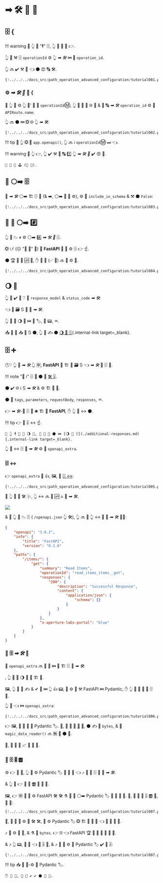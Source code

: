 # ➡ 🛠️ 🏧 📳

## 🗄 {

!!! warning
    🚥 👆 🚫 "🕴" 🗄, 👆 🎲 🚫 💪 👉.

👆 💪 ⚒ 🗄 `operationId` ⚙️ 👆 *➡ 🛠️* ⏮️ 🔢 `operation_id`.

👆 🔜 ✔️ ⚒ 💭 👈 ⚫️ 😍 🔠 🛠️.

```Python hl_lines="6"
{!../../../docs_src/path_operation_advanced_configuration/tutorial001.py!}
```

### ⚙️ *➡ 🛠️ 🔢* 📛 {

🚥 👆 💚 ⚙️ 👆 🔗' 🔢 📛 `operationId`Ⓜ, 👆 💪 🔁 🤭 🌐 👫 &amp; 🔐 🔠 *➡ 🛠️* `operation_id` ⚙️ 👫 `APIRoute.name`.

👆 🔜 ⚫️ ⏮️ ❎ 🌐 👆 *➡ 🛠️*.

```Python hl_lines="2  12-21  24"
{!../../../docs_src/path_operation_advanced_configuration/tutorial002.py!}
```

!!! tip
    🚥 👆 ❎ 🤙 `app.openapi()`, 👆 🔜 ℹ `operationId`Ⓜ ⏭ 👈.

!!! warning
    🚥 👆 👉, 👆 ✔️ ⚒ 💭 🔠 1️⃣ 👆 *➡ 🛠️ 🔢* ✔️ 😍 📛.

    🚥 👫 🎏 🕹 (🐍 📁).

## 🚫 ⚪️➡️ 🗄

🚫 *➡ 🛠️* ⚪️➡️ 🏗 🗄 🔗 (&amp; ➡️, ⚪️➡️ 🏧 🧾 ⚙️), ⚙️ 🔢 `include_in_schema` &amp; ⚒ ⚫️ `False`:

```Python hl_lines="6"
{!../../../docs_src/path_operation_advanced_configuration/tutorial003.py!}
```

## 🏧 📛 ⚪️➡️ #️⃣

👆 💪 📉 ⏸ ⚙️ ⚪️➡️ #️⃣ *➡ 🛠️ 🔢* 🗄.

❎ `\f` (😖 "📨 🍼" 🦹) 🤕 **FastAPI** 🔁 🔢 ⚙️ 🗄 👉 ☝.

⚫️ 🏆 🚫 🎦 🆙 🧾, ✋️ 🎏 🧰 (✅ 🐉) 🔜 💪 ⚙️ 🎂.

```Python hl_lines="19-29"
{!../../../docs_src/path_operation_advanced_configuration/tutorial004.py!}
```

## 🌖 📨

👆 🎲 ✔️ 👀 ❔ 📣 `response_model` &amp; `status_code` *➡ 🛠️*.

👈 🔬 🗃 🔃 👑 📨 *➡ 🛠️*.

👆 💪 📣 🌖 📨 ⏮️ 👫 🏷, 👔 📟, ♒️.

📤 🎂 📃 📥 🧾 🔃 ⚫️, 👆 💪 ✍ ⚫️ [🌖 📨 🗄](./additional-responses.md){.internal-link target=_blank}.

## 🗄 ➕

🕐❔ 👆 📣 *➡ 🛠️* 👆 🈸, **FastAPI** 🔁 🏗 🔗 🗃 🔃 👈 *➡ 🛠️* 🔌 🗄 🔗.

!!! note "📡 ℹ"
    🗄 🔧 ⚫️ 🤙 <a href="https://github.com/OAI/OpenAPI-Specification/blob/main/versions/3.0.3.md#operation-object" class="external-link" target="_blank">🛠️ 🎚</a>.

⚫️ ✔️ 🌐 ℹ 🔃 *➡ 🛠️* &amp; ⚙️ 🏗 🏧 🧾.

⚫️ 🔌 `tags`, `parameters`, `requestBody`, `responses`, ♒️.

👉 *➡ 🛠️*-🎯 🗄 🔗 🛎 🏗 🔁 **FastAPI**, ✋️ 👆 💪 ↔ ⚫️.

!!! tip
    👉 🔅 🎚 ↔ ☝.

    🚥 👆 🕴 💪 📣 🌖 📨, 🌅 🏪 🌌 ⚫️ ⏮️ [🌖 📨 🗄](./additional-responses.md){.internal-link target=_blank}.

👆 💪 ↔ 🗄 🔗 *➡ 🛠️* ⚙️ 🔢 `openapi_extra`.

### 🗄 ↔

👉 `openapi_extra` 💪 👍, 🖼, 📣 [🗄 ↔](https://github.com/OAI/OpenAPI-Specification/blob/main/versions/3.0.3.md#specificationExtensions):

```Python hl_lines="6"
{!../../../docs_src/path_operation_advanced_configuration/tutorial005.py!}
```

🚥 👆 📂 🏧 🛠️ 🩺, 👆 ↔ 🔜 🎦 🆙 🔝 🎯 *➡ 🛠️*.

<img src="/img/tutorial/path-operation-advanced-configuration/image01.png">

&amp; 🚥 👆 👀 📉 🗄 ( `/openapi.json` 👆 🛠️), 👆 🔜 👀 👆 ↔ 🍕 🎯 *➡ 🛠️* 💁‍♂️:

```JSON hl_lines="22"
{
    "openapi": "3.0.2",
    "info": {
        "title": "FastAPI",
        "version": "0.1.0"
    },
    "paths": {
        "/items/": {
            "get": {
                "summary": "Read Items",
                "operationId": "read_items_items__get",
                "responses": {
                    "200": {
                        "description": "Successful Response",
                        "content": {
                            "application/json": {
                                "schema": {}
                            }
                        }
                    }
                },
                "x-aperture-labs-portal": "blue"
            }
        }
    }
}
```

### 🛃 🗄 *➡ 🛠️* 🔗

📖 `openapi_extra` 🔜 🙇 🔗 ⏮️ 🔁 🏗 🗄 🔗 *➡ 🛠️*.

, 👆 💪 🚮 🌖 💽 🔁 🏗 🔗.

🖼, 👆 💪 💭 ✍ &amp; ✔ 📨 ⏮️ 👆 👍 📟, 🍵 ⚙️ 🏧 ⚒ FastAPI ⏮️ Pydantic, ✋️ 👆 💪 💚 🔬 📨 🗄 🔗.

👆 💪 👈 ⏮️ `openapi_extra`:

```Python hl_lines="20-37  39-40"
{!../../../docs_src/path_operation_advanced_configuration/tutorial006.py!}
```

👉 🖼, 👥 🚫 📣 🙆 Pydantic 🏷. 👐, 📨 💪 🚫 <abbr title="converted from some plain format, like bytes, into Python objects">🎻</abbr> 🎻, ⚫️ ✍ 🔗 `bytes`, &amp; 🔢 `magic_data_reader()` 🔜 🈚 🎻 ⚫️ 🌌.

👐, 👥 💪 📣 📈 🔗 📨 💪.

### 🛃 🗄 🎚 🆎

⚙️ 👉 🎏 🎱, 👆 💪 ⚙️ Pydantic 🏷 🔬 🎻 🔗 👈 ⤴️ 🔌 🛃 🗄 🔗 📄 *➡ 🛠️*.

&amp; 👆 💪 👉 🚥 💽 🆎 📨 🚫 🎻.

🖼, 👉 🈸 👥 🚫 ⚙️ FastAPI 🛠️ 🛠️ ⚗ 🎻 🔗 ⚪️➡️ Pydantic 🏷 🚫 🏧 🔬 🎻. 👐, 👥 📣 📨 🎚 🆎 📁, 🚫 🎻:

```Python hl_lines="17-22  24"
{!../../../docs_src/path_operation_advanced_configuration/tutorial007.py!}
```

👐, 👐 👥 🚫 ⚙️ 🔢 🛠️ 🛠️, 👥 ⚙️ Pydantic 🏷 ❎ 🏗 🎻 🔗 💽 👈 👥 💚 📨 📁.

⤴️ 👥 ⚙️ 📨 🔗, &amp; ⚗ 💪 `bytes`. 👉 ⛓ 👈 FastAPI 🏆 🚫 🔄 🎻 📨 🚀 🎻.

&amp; ⤴️ 👆 📟, 👥 🎻 👈 📁 🎚 🔗, &amp; ⤴️ 👥 🔄 ⚙️ 🎏 Pydantic 🏷 ✔ 📁 🎚:

```Python hl_lines="26-33"
{!../../../docs_src/path_operation_advanced_configuration/tutorial007.py!}
```

!!! tip
    📥 👥 🏤-⚙️ 🎏 Pydantic 🏷.

    ✋️ 🎏 🌌, 👥 💪 ✔️ ✔ ⚫️ 🎏 🌌.
